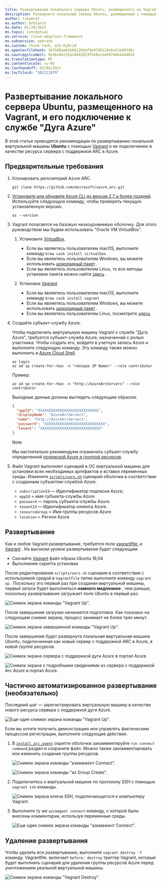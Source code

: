 ```yaml
---
title: Развертывание локального сервера Ubuntu, размещенного на Vagrant, и его подключение к службе "Дуга Azure"
description: Разверните локальный сервер Ubuntu, размещенный с помощью Vagrant, и подключите его к службе "Дуга Azure".
author: likamrat
ms.author: brblanch
ms.date: 01/29/2021
ms.topic: conceptual
ms.service: cloud-adoption-framework
ms.subservice: operate
ms.custom: think-tank, e2e-hybrid
ms.openlocfilehash: 367b08aa62b68120def9e9788129cbe21b483d6c
ms.sourcegitcommit: 9e4bc0e233a24642853f5e8acbeb9746b2444024
ms.translationtype: MT
ms.contentlocale: ru-RU
ms.lasthandoff: 03/04/2021
ms.locfileid: "102111979"
---
```

# <a name="deploy-a-local-ubuntu-server-hosted-with-vagrant-and-connect-it-to-azure-arc"></a>Развертывание локального сервера Ubuntu, размещенного на Vagrant, и его подключение к службе "Дуга Azure"

В этой статье приводятся рекомендации по развертыванию локальной виртуальной машины **Ubuntu** с помощью [Vagrant](https://www.vagrantup.com/) и ее подключению в качестве ресурса сервера с поддержкой ARC в Azure.

## <a name="prerequisites"></a>Предварительные требования

1. Клонировать репозиторий Azure ARC.

    ```console
    git clone https://github.com/microsoft/azure_arc.git
    ```

2. [Установите или обновите Azure CLI до версии 2,7 и более поздней](/cli/azure/install-azure-cli). Используйте следующую команду, чтобы проверить текущую установленную версию.

    ```console
    az --version
    ```

3. Vagrant полагается на базовую низкоуровневую оболочку. Для этого руководством мы будем использовать "Oracle VM VirtualBox".

    1. Установите [VirtualBox](https://www.virtualbox.org/wiki/Downloads).

        - Если вы являетесь пользователем macOS, выполните команду `brew cask install virtualbox`
        - Если вы являетесь пользователем Windows, вы можете использовать [шоколадный пакет](https://chocolatey.org/packages/virtualbox) .
        - Если вы являетесь пользователем Linux, то все методы установки пакета можно найти [здесь](https://www.virtualbox.org/wiki/Linux_Downloads) .

    2. Установка [Vagrant](https://www.vagrantup.com/docs/installation)

        - Если вы являетесь пользователем macOS, выполните команду `brew cask install vagrant`
        - Если вы являетесь пользователем Windows, вы можете использовать [шоколадный пакет](https://chocolatey.org/packages/vagrant) .
        - Если вы являетесь пользователем Linux, посмотрите [здесь](https://www.vagrantup.com/downloads)

4. Создайте субъект-службу Azure.

    Чтобы подключить виртуальную машину Vagrant к службе "Дуга Azure", требуется субъект-служба Azure, назначенная с ролью участника. Чтобы создать его, войдите в учетную запись Azure и выполните следующую команду. Эту команду также можно выполнить в [Azure Cloud Shell](https://shell.azure.com/).

    ```console
    az login
    az ad sp create-for-rbac -n "<Unique SP Name>" --role contributor
    ```

    Пример:

    ```console
    az ad sp create-for-rbac -n "http://AzureArcServers" --role contributor
    ```

    Выходные данные должны выглядеть следующим образом:

    ```json
    {
      "appId": "XXXXXXXXXXXXXXXXXXXXXXXXXXXX",
      "displayName": "AzureArcServers",
      "name": "http://AzureArcServers",
      "password": "XXXXXXXXXXXXXXXXXXXXXXXXXXXX",
      "tenant": "XXXXXXXXXXXXXXXXXXXXXXXXXXXX"
    }
    ```

    > [!NOTE]
    > Мы настоятельно рекомендуем ограничить субъект-службу определенной [подпиской Azure и группой ресурсов](/cli/azure/ad/sp).

5. Файл Vagrant выполняет сценарий в ОС виртуальной машины для установки всех необходимых артефактов и вставки переменных среды. Измените [`scripts/vars.sh`](https://github.com/microsoft/azure_arc/blob/main/azure_arc_servers_jumpstart/local/vagrant/ubuntu/scripts/vars.sh) сценарий оболочки в соответствии с созданным субъектом-службой Azure.

    - `subscriptionId` — Идентификатор подписки Azure;
    - `appId` = имя субъекта-службы Azure
    - `password` — пароль субъекта-службы Azure.
    - `tenantId` — Идентификатор клиента Azure.
    - `resourceGroup` = Имя группы ресурсов Azure
    - `location` = Регион Azure

## <a name="deployment"></a>Развертывание

Как и любое Vagrant развертывание, требуется поле [vagrantfile.](https://github.com/microsoft/azure_arc/blob/main/azure_arc_servers_jumpstart/local/vagrant/ubuntu/Vagrantfile) и [Vagrant](https://www.vagrantup.com/docs/boxes) . На высоком уровне развертывание будет следующим:

- Скачайте [Vagrant](https://app.vagrantup.com/ubuntu/boxes/xenial64) файл образа Ubuntu 16,04
- Выполнение скрипта установки

После редактирования `scripts/vars.sh` сценария в соответствии с используемой средой в `Vagrantfile` папке выполните команду `vagrant up` . Поскольку это первый раз при создании виртуальной машины, первый запуск будет выполняться **намного медленнее** , чем раньше, поскольку развертывание загружает поле Ubuntu в первый раз.

![Снимок экрана команды "Vagrant Up".](./media/local-vagrant/vagrant-ubuntu-vagrant-up.png)

После завершения загрузки начинается подготовка. Как показано на следующем снимке экрана, процесс занимает не более трех минут.

![Снимок экрана завершенной команды "Vagrant Up".](./media/local-vagrant/vagrant-ubuntu-vagrant-up-complete.png)

После завершения будет развернута локальная виртуальная машина Ubuntu, подключенная как новый сервер с поддержкой ARC в Azure, в новой группе ресурсов.

![Снимок экрана сервера с поддержкой дуги Azure в портал Azure.](./media/local-vagrant/vagrant-ubuntu-server.png)

![Снимок экрана с подробными сведениями из сервера с поддержкой Arc Azure в портал Azure.](./media/local-vagrant/vagrant-ubuntu-server-details.png)

## <a name="semi-automated-deployment-optional"></a>Частично автоматизированное развертывание (необязательно)

Последний шаг — зарегистрировать виртуальную машину в качестве нового ресурса сервера с поддержкой дуги Azure.

![Еще один снимок экрана команды "Vagrant Up".](./media/local-vagrant/vagrant-ubuntu-vagrant-up-2.png)

Если вы хотите получить демонстрацию или управлять фактическим процессом регистрации, выполните следующие действия.

1. В [`install_arc_agent`](https://github.com/microsoft/azure_arc/blob/main/azure_arc_servers_jumpstart/local/vagrant/ubuntu/scripts/install_arc_agent.sh) скрипте оболочки закомментируйте `run connect command` раздел и сохраните файл. Можно также закомментировать или изменить создание группы ресурсов.

    ![Снимок экрана команды "азкмажент Connect".](./media/local-vagrant/vagrant-ubuntu-azcmagent.png)

    ![Снимок экрана команды "az Group Create".](./media/local-vagrant/vagrant-ubuntu-azgroup-create.png)

2. Подключитесь к виртуальной машине по протоколу SSH с помощью `vagrant ssh` команды.

    ![Снимок экрана ключа SSH, подключающегося к компьютеру Vagrant.](./media/local-vagrant/vagrant-ubuntu-ssh.png)

3. Выполните ту же `azcmagent connect` команду, с которой были внесены комментарии, используя переменные среды.

    ![Еще один снимок экрана команды "азкмажент Connect".](./media/local-vagrant/vagrant-ubuntu-azcmagent-2.png)

## <a name="delete-the-deployment"></a>Удаление развертывания

Чтобы удалить все развертывание, выполните `vagrant destroy -f` команду. Vagrantfile. включает `before: destroy` триггер Vagrant, который будет выполнять сценарий для удаления группы ресурсов Azure перед уничтожением реальной виртуальной машины.

![Снимок экрана команды "Vagrant Destroy".](./media/local-vagrant/vagrant-ubuntu-vagrant-destroy.png)
